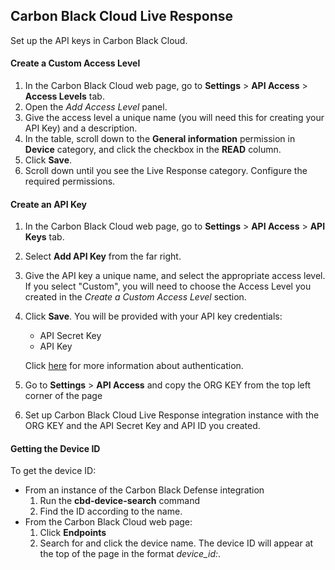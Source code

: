 ## Carbon Black Cloud Live Response
Set up the API keys in Carbon Black Cloud.


#### Create a Custom Access Level

1. In the Carbon Black Cloud web page, go to **Settings** > **API Access** > **Access Levels** tab.
2. Open the *Add Access Level* panel. 
3. Give the access level a unique name (you will need this for creating your API Key) and a description.
4. In the table, scroll down to the **General information** permission in **Device** category, and click the checkbox in the **READ** column.
5. Click **Save**.
6. Scroll down until you see the Live Response category. Configure the required permissions.

#### Create an API Key

1. In the Carbon Black Cloud web page, go to **Settings** > **API Access** > **API Keys** tab.
2. Select **Add API Key** from the far right.
3. Give the API key a unique name, and select the appropriate access level. If you select
   "Custom", you will need to choose the Access Level you created in the *Create a Custom Access Level* section.
4. Click **Save**. You will be provided with your API key credentials:
   - API Secret Key
   - API Key
 
   Click [here](https://developer.carbonblack.com/reference/carbon-black-cloud/authentication) for more information about authentication.
5. Go to **Settings** > **API Access** and copy the ORG KEY from the top left corner of the page
6. Set up Carbon Black Cloud Live Response integration instance with the ORG KEY and the API Secret Key and API ID you created.


#### Getting the Device ID

To get the device ID:
- From an instance of the Carbon Black Defense integration
  1. Run the **cbd-device-search** command
  2. Find the ID according to the name.
- From the Carbon Black Cloud web page:
  1. Click **Endpoints**
  2. Search for and click the device name. The device ID will appear at the top of the page in the format *device_id:<the device id>*. 
